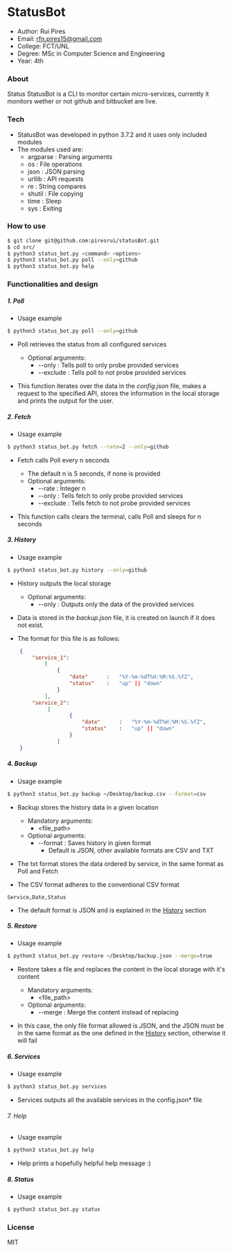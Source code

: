 # StatusBot

* Author:     Rui Pires
* Email:      rfn.pires15@gmail.com
* College:    FCT/UNL
* Degree:     MSc in Computer Science and Engineering
* Year:       4th

### About
Status
StatusBot is a CLI to monitor certain micro-services, currently it monitors wether or not github and bitbucket are live.

### Tech
* StatusBot was developed in python 3.7.2 and it uses only included modules
* The modules used are:
    * argparse  :   Parsing arguments
    * os        :   File operations
    * json      :   JSON parsing
    * urllib    :   API requests
    * re        :   String compares
    * shutil    :   File copying   
    * time      :   Sleep
    * sys       :   Exiting

### How to use

```sh
$ git clone git@github.com:piresrui/statusBot.git
$ cd src/
$ python3 status_bot.py <command> <options>
$ python3 status_bot.py poll --only=github
$ python3 status_bot.py help
```

### Functionalities and design

##### 1. Poll

* Usage example
```sh
$ python3 status_bot.py poll --only=github
```
    
* Poll retrieves the status from all configured services
    * Optional arguments:
        * -\-only        :   Tells poll to only probe provided services
        * -\-exclude    :   Tells poll to not probe provided services
    
* This function iterates over the data in the *config.json* file, makes a request to the specified API, stores the information in the local storage and prints the output for the user.

##### 2. Fetch

* Usage example
```sh
$ python3 status_bot.py fetch --rate=2 --only=github
```

* Fetch calls Poll every n seconds
    * The default n is 5 seconds, if none is provided
    * Optional arguments:
        * -\-rate        :   Integer n
        * -\-only        :   Tells fetch to only probe provided services
        * -\-exclude     :   Tells fetch to not probe provided services

* This function calls clears the terminal, calls Poll and sleeps for n seconds

##### 3. History

* Usage example
```sh
$ python3 status_bot.py history --only=github
```

* History outputs the local storage
    * Optional arguments:
        * -\-only        :   Outputs only the data of the provided services

* Data is stored in the *backup.json* file, it is created on launch if it does not exist.
* The format for this file is as follows:
```json
    {
        "service_1":
            [
                {
                    "date"      :   "%Y-%m-%dT%H:%M:%S.%fZ",
                    "status"    :   "up" || "down"
                }
            ],
        "service_2":
             [
                    {
                        "date"      :   "%Y-%m-%dT%H:%M:%S.%fZ",
                        "status"    :   "up" || "down"
                    }
                ]
    }
```

##### 4. Backup

* Usage example
```sh
$ python3 status_bot.py backup ~/Desktop/backup.csv --format=csv
```

* Backup stores the history data in a given location
    * Mandatory arguments:
        * <file_path>
    * Optional arguments:
        * -\-format      :   Saves history in given format
            * Default is JSON, other available formats are CSV and TXT 
        
* The txt format stores the data ordered by service, in the same format as Poll and Fetch
* The CSV format adheres to the conventional CSV format 
```csv
Service,Date,Status
```
* The default format is JSON and is explained in the [History](#history) section


##### 5. Restore

* Usage example
```sh
$ python3 status_bot.py restore ~/Desktop/backup.json --merge=true
```

* Restore takes a file and replaces the content in the local storage with it's content
    * Mandatory arguments:
        * <file_path>
    * Optional arguments:
        * -\-merge      :    Merge the content instead of replacing
         
* In this case, the only file format allowed is JSON, and the JSON must be in the same format as the one defined in the [History](#history) section, otherwise it will fail


##### 6. Services

* Usage example
```sh
$ python3 status_bot.py services
```

* Services outputs all the available services in the config.json* file

###### 7. Help

* Usage example
```sh
$ python3 status_bot.py help
```

* Help prints a hopefully helpful help message :)

##### 8. Status

* Usage example
```sh
$ python3 status_bot.py status
```

### License
MIT
